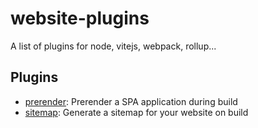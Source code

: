# website-plugins

A list of plugins for node, vitejs, webpack, rollup...

## Plugins

- [prerender](./plugins/prerender/README.md): Prerender a SPA application during build
- [sitemap](./plugins/sitemap/README.md): Generate a sitemap for your website on build

